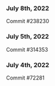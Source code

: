 ### July 8th, 2022

Commit #238230

### July 5th, 2022

Commit #314353


### July 4th, 2022

Commit #72281
